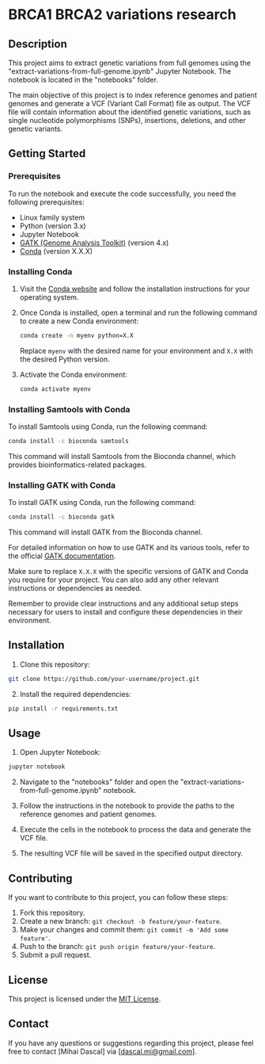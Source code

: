 # BRCA1 BRCA2 variations research

## Description

This project aims to extract genetic variations from full genomes using the "extract-variations-from-full-genome.ipynb" Jupyter Notebook. The notebook is located in the "notebooks" folder.

The main objective of this project is to index reference genomes and patient genomes and generate a VCF (Variant Call Format) file as output. The VCF file will contain information about the identified genetic variations, such as single nucleotide polymorphisms (SNPs), insertions, deletions, and other genetic variants.

## Getting Started

### Prerequisites

To run the notebook and execute the code successfully, you need the following prerequisites:

- Linux family system
- Python (version 3.x)
- Jupyter Notebook
- [GATK (Genome Analysis Toolkit)](https://gatk.broadinstitute.org/) (version 4.x)
- [Conda](https://conda.io/) (version X.X.X)

### Installing Conda

1. Visit the [Conda website](https://conda.io/) and follow the installation instructions for your operating system.

2. Once Conda is installed, open a terminal and run the following command to create a new Conda environment:

   ```bash
   conda create -n myenv python=X.X
   ```

   Replace `myenv` with the desired name for your environment and `X.X` with the desired Python version.

3. Activate the Conda environment:

   ```bash
   conda activate myenv
   ```

### Installing Samtools with Conda

To install Samtools using Conda, run the following command:

```bash
conda install -c bioconda samtools
```

This command will install Samtools from the Bioconda channel, which provides bioinformatics-related packages.

### Installing GATK with Conda

To install GATK using Conda, run the following command:

```bash
conda install -c bioconda gatk
```

This command will install GATK from the Bioconda channel.

For detailed information on how to use GATK and its various tools, refer to the official [GATK documentation](https://gatk.broadinstitute.org/documentation/).

Make sure to replace `X.X.X` with the specific versions of GATK and Conda you require for your project. You can also add any other relevant instructions or dependencies as needed.

Remember to provide clear instructions and any additional setup steps necessary for users to install and configure these dependencies in their environment.

## Installation

1. Clone this repository:

```bash
git clone https://github.com/your-username/project.git
```

2. Install the required dependencies:

```bash
pip install -r requirements.txt
```

## Usage

1. Open Jupyter Notebook:

```bash
jupyter notebook
```

2. Navigate to the "notebooks" folder and open the "extract-variations-from-full-genome.ipynb" notebook.

3. Follow the instructions in the notebook to provide the paths to the reference genomes and patient genomes.

4. Execute the cells in the notebook to process the data and generate the VCF file.

5. The resulting VCF file will be saved in the specified output directory.

## Contributing

If you want to contribute to this project, you can follow these steps:

1. Fork this repository.
2. Create a new branch: `git checkout -b feature/your-feature`.
3. Make your changes and commit them: `git commit -m 'Add some feature'`.
4. Push to the branch: `git push origin feature/your-feature`.
5. Submit a pull request.

## License

This project is licensed under the [MIT License](LICENSE).

## Contact

If you have any questions or suggestions regarding this project, please feel free to contact [Mihai Dascal] via [dascal.mi@gmail.com].